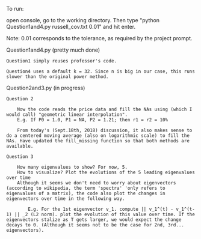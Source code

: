 To run:

open console, go to the working directory. Then type "python Question1and4.py russell_cov.txt 0.01" and hit enter.

Note: 0.01 corresponds to the tolerance, as required by the project prompt.

Question1and4.py (pretty much done)

	Question1 simply reuses professor's code.

	Question4 uses a default k = 32. Since n is big in our case, this runs slower than the original power method.

Question2and3.py (in progress)

    Question 2

        Now the code reads the price data and fill the NAs using (which I would call) "geometric linear interpolation".
        E.g. If P0 = 1.0, P1 = NA, P2 = 1.21; then r1 = r2 = 10% 

        From today's (Sept.18th, 2018) discussion, it also makes sense to do a centered moving average (also on logarithmic scale) to fill the NAs. Have updated the fill_missing function so that both methods are available.

    Question 3
    
        How many eigenvalues to show? For now, 5.
        How to visualize? Plot the evolutions of the 5 leading eigenvalues over time
        Although it seems we don't need to worry about eigenvectors (according to wikipedia, the term 'spectra' 'only refers to eigenvalues of a matrix), the code also plot the changes in eigenvectors over time in the following way.

            E.g. For the 1st eigenvector v_1. compute || v_1^(t) - v_1^(t-1) || _2 (L2 norm). plot the evolution of this value over time. If the eigenvectors stalize as T gets larger, we would expect the change decays to 0. (Although it seems not to be the case for 2nd, 3rd... eigenvectors). 
